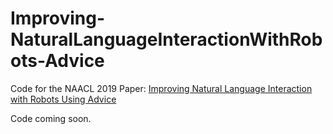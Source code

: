 # Improving-NaturalLanguageInteractionWithRobots-Advice
Code for the NAACL 2019 Paper: [Improving Natural Language Interaction with Robots Using Advice](https://aclweb.org/anthology/papers/N/N19/N19-1195/)

Code coming soon.
